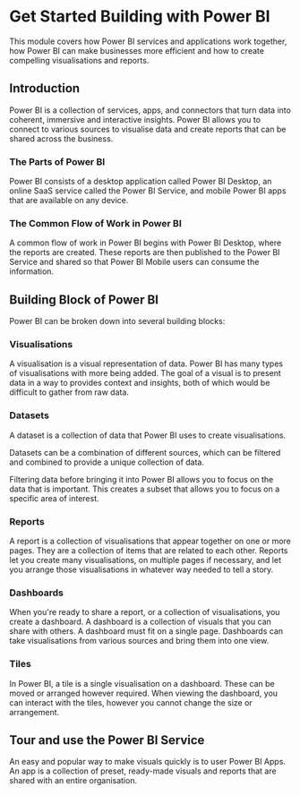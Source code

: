 # **Get Started Building with Power BI**
This module covers how Power BI services and applications work together,
how Power BI can make businesses more efficient and how to create
compelling visualisations and reports.

## **Introduction**
Power BI is a collection of services, apps, and connectors that turn data into coherent, immersive and interactive insights. Power BI allows you to connect
to various sources to visualise data and create reports that can be shared across
the business.

### **The Parts of Power BI**
Power BI consists of a desktop application called Power BI Desktop, an online
SaaS service called the Power BI Service, and mobile Power BI apps that are available
on any device.

### **The Common Flow of Work in Power BI**
A common flow of work in Power BI begins with Power BI Desktop, where the reports are
created. These reports are then published to the Power BI Service and shared so that 
Power BI Mobile users can consume the information.

## **Building Block of Power BI**
Power BI can be broken down into several building blocks:

### **Visualisations**
A visualisation is a visual representation of data. Power BI has many types of visualisations with more being added. The goal of a visual is to present data in a way
to provides context and insights, both of which would be difficult to gather from
raw data.

### **Datasets**
A dataset is a collection of data that Power BI uses to create visualisations.

Datasets can be a combination of different sources, which can be filtered and combined to provide a unique collection of data. 

Filtering data before bringing it into Power BI allows you to focus on the data that
is important. This creates a subset that allows you to focus on a specific area of
interest. 

### **Reports**
A report is a collection of visualisations that appear together on one or more pages.
They are a collection of items that are related to each other. Reports let you create
many visualisations, on multiple pages if necessary, and let you arrange those
visualisations in whatever way needed to tell a story.

### **Dashboards**
When you're ready to share a report, or a collection of visualisations, you create a
dashboard. A dashboard is a collection of visuals that you can share with others. A
dashboard must fit on a single page. Dashboards can take visualisations from various
sources and bring them into one view. 

### **Tiles**
In Power BI, a tile is a single visualisation on a dashboard. These can be moved or
arranged however required. When viewing the dashboard, you can interact with the tiles,
however you cannot change the size or arrangement.

## **Tour and use the Power BI Service**
An easy and popular way to make visuals quickly is to user Power BI Apps. An app is
a collection of preset, ready-made visuals and reports that are shared with an entire
organisation.
